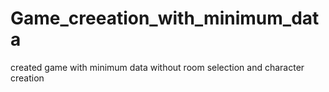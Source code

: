 # Game_creeation_with_minimum_data
created game with minimum data without room selection and character creation
